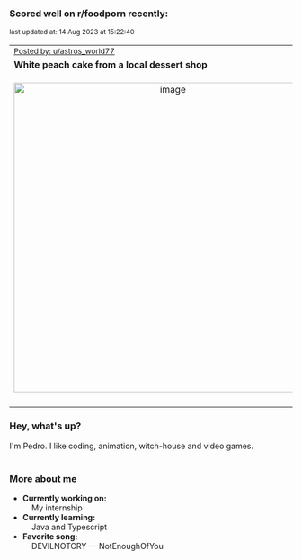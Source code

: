 ### Scored well on r/foodporn recently:

<p align="left"><sub>last updated at: 14 Aug 2023 at 15:22:40</sub></p>

|   |
| --- |
| <sub>[Posted by: u/astros_world77][source]</sub> |
| **White peach cake from a local dessert shop** | 
|<p align="center"> <img alt="image" src="https://i.redd.it/n0op3ll03xhb1.jpg" width="550" /> </p>|
|   |

### Hey, what's up?

I'm Pedro. I like coding, animation, witch-house and video games.<br><br>

### More about me
- **Currently working on:**  
&nbsp;&nbsp;&nbsp;&nbsp;My internship
- **Currently learning:**  
&nbsp;&nbsp;&nbsp;&nbsp;Java and Typescript
- **Favorite song:**  
&nbsp;&nbsp;&nbsp;&nbsp;DEVILNOTCRY — NotEnoughOfYou<br><br>

  



  
  
  
[linkedin]: https://linkedin.com/in/pedro-h-r-gomes-8a487b14a/
[gmail]: mailto:pilique11@gmail.com
[source]: https://reddit.com/r/FoodPorn/comments/15q5mpy/white_peach_cake_from_a_local_dessert_shop/
[redditAPI]: https://www.reddit.com/dev/api/